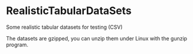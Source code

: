 # RealisticTabularDataSets
Some realistic tabular datasets for testing (CSV)

The datasets are gzipped, you can unzip them under Linux with the gunzip program.
